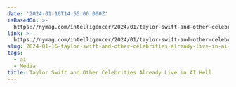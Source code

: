 ```yaml
---
date: '2024-01-16T14:55:00.000Z'
isBasedOn: >-
  https://nymag.com/intelligencer/2024/01/taylor-swift-and-other-celebrities-already-live-in-ai-hell.html
link: >-
  https://nymag.com/intelligencer/2024/01/taylor-swift-and-other-celebrities-already-live-in-ai-hell.html
slug: 2024-01-16-taylor-swift-and-other-celebrities-already-live-in-ai-hell
tags:
  - ai
  - Media
title: Taylor Swift and Other Celebrities Already Live in AI Hell
---
```


